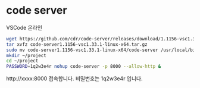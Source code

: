 # code server

VSCode 온라인

```sh
wget https://github.com/cdr/code-server/releases/download/1.1156-vsc1.33.1/code-server1.1156-vsc1.33.1-linux-x64.tar.gz
tar xvfz code-server1.1156-vsc1.33.1-linux-x64.tar.gz
sudo mv code-server1.1156-vsc1.33.1-linux-x64/code-server /usr/local/bin
mkdir ~/project
cd ~/project
PASSWORD=1q2w3e4r nohup code-server -p 8000 --allow-http &
```

http://xxxx:8000 접속합니다. 비밀번호는 1q2w3e4r 입니다.
